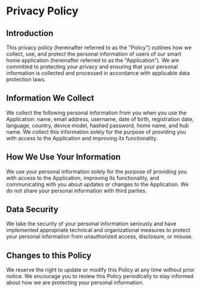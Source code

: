 # Privacy Policy

## Introduction

This privacy policy (hereinafter referred to as the "Policy") outlines how we collect, use, and protect the personal information of users of our smart home application (hereinafter referred to as the "Application"). We are committed to protecting your privacy and ensuring that your personal information is collected and processed in accordance with applicable data protection laws.

## Information We Collect

We collect the following personal information from you when you use the Application: name, email address, username, date of birth, registration date, language, country, device model, hashed password, home name, and hub name. We collect this information solely for the purpose of providing you with access to the Application and improving its functionality.

## How We Use Your Information

We use your personal information solely for the purpose of providing you with access to the Application, improving its functionality, and communicating with you about updates or changes to the Application. We do not share your personal information with third parties.

## Data Security

We take the security of your personal information seriously and have implemented appropriate technical and organizational measures to protect your personal information from unauthorized access, disclosure, or misuse.

## Changes to this Policy

We reserve the right to update or modify this Policy at any time without prior notice. We encourage you to review this Policy periodically to stay informed about how we are protecting your personal information.

